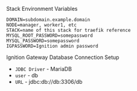 Stack Environment Variables

```
DOMAIN=subdomain.example.domain
NODE=manager, worker1, etc
STACK=name of this stack for traefik reference
MYSQL_ROOT_PASSWORD=somepassword
MYSQL_PASSWORD=somepassword
IGPASSWORD=Ignition admin password
```

Ignition Gateway Database Connection Setup

- `JDBC Driver` - MariaDB
- `user` - db
- `URL` - jdbc:db://db:3306/db
